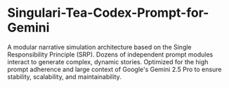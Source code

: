 # Singulari-Tea-Codex-Prompt-for-Gemini
A modular narrative simulation architecture based on the Single Responsibility Principle (SRP). Dozens of independent prompt modules interact to generate complex, dynamic stories. Optimized for the high prompt adherence and large context of Google's Gemini 2.5 Pro to ensure stability, scalability, and maintainability.
